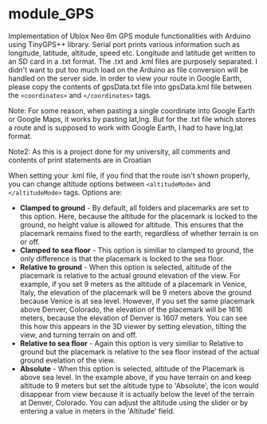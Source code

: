 # module_GPS
Implementation of Ublox Neo 6m GPS module functionalities with Arduino using TinyGPS++ library. Serial port prints various information such as longitude, latitude, altitude, speed etc. Longitude and latitude get written to an SD card in a .txt format. The .txt and .kml files are purposely separated. I didn't want to put too much load on the Arduino as file conversion will be handled on the server side.
In order to view your route in Google Earth, please copy the contents of gpsData.txt file into gpsData.kml file between the ```<coordinates>``` and ```</coordinates>``` tags.

Note: For some reason, when pasting a single coordinate into Google Earth or Google Maps, it works by pasting lat,lng. But for the .txt file which stores a route and is supposed to work with Google Earth, I had to have lng,lat format.

Note2: As this is a project done for my university, all comments and contents of print statements are in Croatian

When setting your .kml file, if you find that the route isn't shown properly, you can change altitude options between ```<altitudeMode>``` and ```</altitudeMode>``` tags. Options are:
* **Clamped to ground** - By default, all folders and placemarks are set to this option. Here, because the altitude for the placemark is locked to the ground, no height value is allowed for altitude. This ensures that the placemark remains fixed to the earth, regardless of whether terrain is on or off.
* **Clamped to sea floor** - This option is similiar to clamped to ground, the only difference is that the placemark is locked to the sea floor.
* **Relative to ground** - When this option is selected, altitude of the placemark is relative to the actual ground elevation of the view. For example, if you set 9 meters as the altitude of a placemark in Venice, Italy, the elevation of the placemark will be 9 meters above the ground because Venice is at sea level. However, if you set the same placemark above Denver, Colorado, the elevation of the placemark will be 1616 meters, because the elevation of Denver is 1607 meters. You can see this how this appears in the 3D viewer by setting elevation, tilting the view, and turning terrain on and off.
* **Relative to sea floor** - Again this option is very similiar to Relative to ground but the placemark is relative to the sea floor instead of the actual ground evelation of the view.
* **Absolute** - When this option is selected, altitude of the Placemark is above sea level. In the example above, if you have terrain on and keep altitude to 9 meters but set the altitude type to 'Absolute', the icon would disappear from view because it is actually below the level of the terrain at Denver, Colorado. You can adjust the altitude using the slider or by entering a value in meters in the 'Altitude' field.

